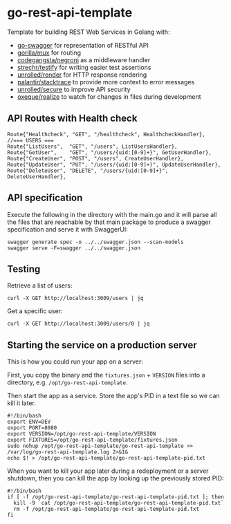 # go-rest-api-template

Template for building REST Web Services in Golang with:

* [go-swagger](https://github.com/go-swagger/go-swagger) for representation of RESTful API
* [gorilla/mux](http://www.gorillatoolkit.org/pkg/mux) for routing
* [codegangsta/negroni](https://github.com/codegangsta/negroni) as a middleware handler
* [strechr/testify](https://github.com/stretchr/testify) for writing easier test assertions
* [unrolled/render](https://github.com/unrolled/render) for HTTP response rendering
* [palantir/stacktrace](https://github.com/palantir/stacktrace) to provide more context to error messages
* [unrolled/secure](https://github.com/unrolled/secure) to improve API security
* [oxeque/realize](https://github.com/oxequa/realize) to watch for changes in files during development

## API Routes with Health check

```
Route{"Healthcheck", "GET", "/healthcheck", HealthcheckHandler},
//=== USERS ===
Route{"ListUsers",  "GET", "/users", ListUsersHandler},
Route{"GetUser",    "GET", "/users/{uid:[0-9]+}", GetUserHandler},
Route{"CreateUser", "POST", "/users", CreateUserHandler},
Route{"UpdateUser", "PUT", "/users/{uid:[0-9]+}", UpdateUserHandler},
Route{"DeleteUser", "DELETE", "/users/{uid:[0-9]+}", DeleteUserHandler},
```

## API specification

Execute the following in the directory with the main.go and it will parse all the files that are reachable by that main package to produce a swagger specification and serve it with SwaggerUI:

```
swagger generate spec -o ../../swagger.json --scan-models
swagger serve -F=swagger ../../swagger.json
```

## Testing

Retrieve a list of users:

```
curl -X GET http://localhost:3009/users | jq
```

Get a specific user:

```
curl -X GET http://localhost:3009/users/0 | jq
```

## Starting the service on a production server

This is how you could run your app on a server:

First, you copy the binary and the `fixtures.json` + `VERSION` files into a directory, e.g. `/opt/go-rest-api-template`.

Then start the app as a service. Store the app's PID in a text file so we can kill it later.

```
#!/bin/bash
export ENV=DEV
export PORT=8080
export VERSION=/opt/go-rest-api-template/VERSION
export FIXTURES=/opt/go-rest-api-template/fixtures.json
sudo nohup /opt/go-rest-api-template/go-rest-api-template >> /var/log/go-rest-api-template.log 2>&1&
echo $! > /opt/go-rest-api-template/go-rest-api-template-pid.txt
```

When you want to kill your app later during a redeployment or a server shutdown, then you can kill the app by looking up the previously stored PID:

```
#!/bin/bash
if [ -f /opt/go-rest-api-template/go-rest-api-template-pid.txt ]; then
  kill -9 `cat /opt/go-rest-api-template/go-rest-api-template-pid.txt`
  rm -f /opt/go-rest-api-template/go-rest-api-template-pid.txt
fi
```
